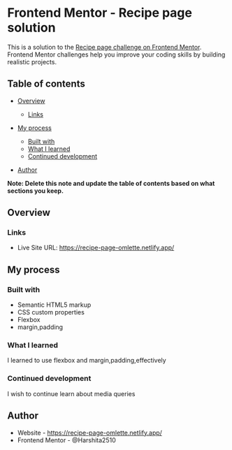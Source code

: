 # Frontend Mentor - Recipe page solution

This is a solution to the [Recipe page challenge on Frontend Mentor](https://www.frontendmentor.io/challenges/recipe-page-KiTsR8QQKm). Frontend Mentor challenges help you improve your coding skills by building realistic projects. 

## Table of contents

- [Overview](#overview)
  
  - [Links](#links)
- [My process](#my-process)
  - [Built with](#built-with)
  - [What I learned](#what-i-learned)
  - [Continued development](#continued-development)
  
- [Author](#author)

**Note: Delete this note and update the table of contents based on what sections you keep.**

## Overview
### Links

- Live Site URL: https://recipe-page-omlette.netlify.app/
## My process

### Built with

- Semantic HTML5 markup
- CSS custom properties
- Flexbox
- margin,padding
### What I learned
I learned to use flexbox and margin,padding,effectively

### Continued development
I wish to continue learn about media queries

## Author

- Website - https://recipe-page-omlette.netlify.app/
- Frontend Mentor - @Harshita2510

